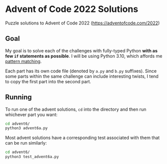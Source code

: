 # Advent of Code 2022 Solutions
Puzzle solutions to Advent of Code 2022 (https://adventofcode.com/2022)

## Goal
My goal is to solve each of the challenges with fully-typed Python **with as few `if` statements as possible**. I will be using Python 3.10, which affords me [pattern matching](https://docs.python.org/3/whatsnew/3.10.html#pep-634-structural-pattern-matching).

Each part has its own code file (denoted by `a.py` and `b.py` suffixes). Since some parts within the same challenge can include interesting twists, I tend to copy the first part into the second part.

## Running
To run one of the advent solutions, `cd` into the directory and then run whichever part you want:
```sh
cd advent6/
python3 advent6a.py
```

Most advent solutions have a corresponding test associated with them that can be run similarly:
```sh
cd advent6/
python3 test_advent6a.py
```
